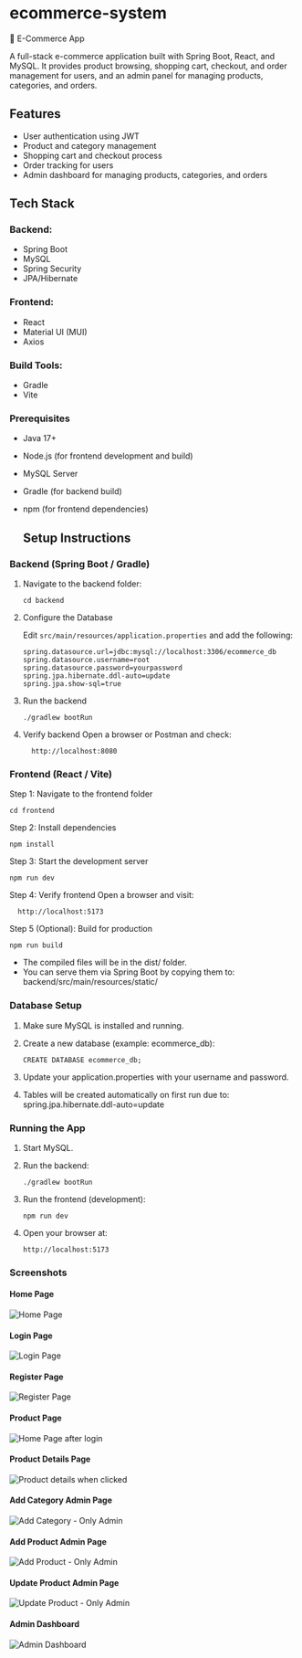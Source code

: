 # ecommerce-system
🛒 E-Commerce App

A full-stack e-commerce application built with Spring Boot, React, and MySQL. 
It provides product browsing, shopping cart, checkout, and order management for users, and an admin panel for managing products, categories, and orders.

## Features

- User authentication using JWT
- Product and category management
- Shopping cart and checkout process
- Order tracking for users
- Admin dashboard for managing products, categories, and orders

## Tech Stack

### Backend: 
- Spring Boot
- MySQL
- Spring Security
- JPA/Hibernate
  
### Frontend: 
- React
- Material UI (MUI)
- Axios
  
### Build Tools: 
- Gradle
- Vite

### Prerequisites
- Java 17+
- Node.js (for frontend development and build)
- MySQL Server
- Gradle (for backend build)
- npm (for frontend dependencies)

  ## Setup Instructions

### Backend (Spring Boot / Gradle)
1. Navigate to the backend folder:
   ```
   cd backend
   ```

2. Configure the Database

    Edit `src/main/resources/application.properties` and add the following:

    ```properties
    spring.datasource.url=jdbc:mysql://localhost:3306/ecommerce_db
    spring.datasource.username=root
    spring.datasource.password=yourpassword
    spring.jpa.hibernate.ddl-auto=update
    spring.jpa.show-sql=true
    ```

3. Run the backend
    ```
    ./gradlew bootRun
    ```

4. Verify backend
  Open a browser or Postman and check:
    ```
      http://localhost:8080
    ```


### Frontend (React / Vite)

Step 1: Navigate to the frontend folder
  ```
  cd frontend
  ```

Step 2: Install dependencies
  ```
  npm install
  ```

Step 3: Start the development server
  ```
  npm run dev
  ```

Step 4: Verify frontend
  Open a browser and visit:
  ```
    http://localhost:5173
  ```

Step 5 (Optional): Build for production
  ```
  npm run build
  ```

- The compiled files will be in the dist/ folder.
- You can serve them via Spring Boot by copying them to:
    backend/src/main/resources/static/

### Database Setup

1. Make sure MySQL is installed and running.

2. Create a new database (example: ecommerce_db):
    ```
    CREATE DATABASE ecommerce_db;
    ```

3. Update your application.properties with your username and password.

4. Tables will be created automatically on first run due to:
   spring.jpa.hibernate.ddl-auto=update

### Running the App

1. Start MySQL.

2. Run the backend:
    ```
    ./gradlew bootRun
    ```

3. Run the frontend (development):
    ```
    npm run dev
    ```

4. Open your browser at:
    ```
    http://localhost:5173
    ```

### Screenshots

#### Home Page
![Home Page](screenshots/home.png)

#### Login Page
![Login Page](screenshots/login.png)

#### Register Page
![Register Page](screenshots/register.png)

#### Product Page
![Home Page after login](screenshots/home-after-login.png)

#### Product Details Page
![Product details when clicked](screenshots/product-details.png)

#### Add Category Admin Page
![Add Category - Only Admin](screenshots/add-category-admin.png)

#### Add Product Admin Page
![Add Product - Only Admin](screenshots/add-product-admin.png)

#### Update Product Admin Page
![Update Product - Only Admin](screenshots/update-product-admin.png)

#### Admin Dashboard
![Admin Dashboard](screenshots/admin-dashboard.png)




